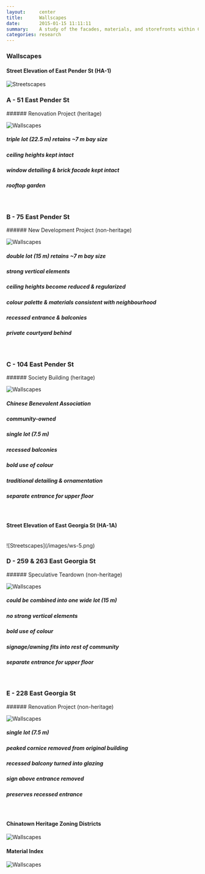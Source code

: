 ```yaml
---
layout:     center
title:      Wallscapes
date:       2015-01-15 11:11:11
summary:	A study of the facades, materials, and storefronts within Chinatown.
categories: research
---
```


<h3 class="h3 o1">Wallscapes</h3>

#### Street Elevation of East Pender St (HA-1)
![Streetscapes](/images/ws-1.png)

<h3 class="h4 o1">A - 51 East Pender St</h3>
###### Renovation Project (heritage)

![Wallscapes](/images/ws-2.png)<br>

##### triple lot (22.5 m) retains ~7 m bay size
##### ceiling heights kept intact 
##### window detailing & brick facade kept intact
##### rooftop garden

<br>

<h3 class="h4 o1">B -  75 East Pender St</h3>
###### New Development Project (non-heritage)

![Wallscapes](/images/ws-3.png)<br>

##### double lot (15 m) retains ~7 m bay size
##### strong vertical elements 
##### ceiling heights become reduced & regularized
##### colour palette & materials consistent with neighbourhood
##### recessed entrance & balconies
##### private courtyard behind

<br>

<h3 class="h4 o1">C - 104 East Pender St</h3>
###### Society Building (heritage)

![Wallscapes](/images/ws-4.png)<br>

##### Chinese Benevolent Association 
##### community-owned
##### single lot (7.5 m)
##### recessed balconies
##### bold use of colour 
##### traditional detailing & ornamentation
##### separate entrance for upper floor

<br>

#### Street Elevation of East Georgia St (HA-1A) 
<br>
![Streetscapes](/images/ws-5.png)

<h3 class="h4 o1">D -  259 & 263 East Georgia St</h3>
###### Speculative Teardown (non-heritage)

![Wallscapes](/images/ws-6.png)<br>

##### could be combined into one wide lot (15 m)
##### no strong vertical elements
##### bold use of colour
##### signage/awning fits into rest of community
##### separate entrance for upper floor

<br>
<h3 class="h4 o1">E -  228 East Georgia St</h3>
###### Renovation Project (non-heritage)

![Wallscapes](/images/ws-7.png)<br>

##### single lot (7.5 m) 
##### peaked cornice removed from original building
##### recessed balcony turned into glazing
##### sign above entrance removed
##### preserves recessed entrance

<br>

#### Chinatown Heritage Zoning Districts
![Wallscapes](/images/ws-8.png)<br>

#### Material Index
![Wallscapes](/images/ws-9.png)<br>
